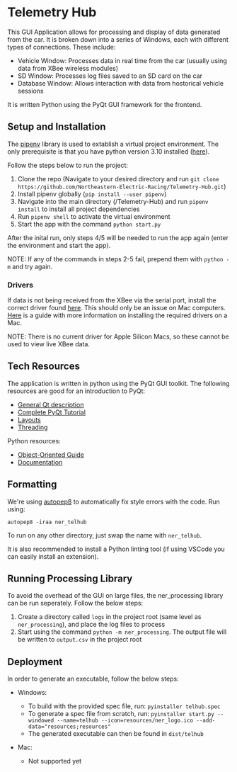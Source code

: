 # Telemetry Hub
This GUI Application allows for processing and display of data generated from the car. It is broken down into a series of Windows, each with different types of connections. These include:
- Vehicle Window: Processes data in real time from the car (usually using data from XBee wireless modules)
- SD Window: Processes log files saved to an SD card on the car
- Database Window: Allows interaction with data from hostorical vehicle sessions

It is written Python using the PyQt GUI framework for the frontend.

## Setup and Installation
The [pipenv](https://pypi.org/project/pipenv/) library is used to extablish a virtual project environment. The only prerequisite is that you have python version 3.10 installed ([here](https://www.python.org/downloads/)).

Follow the steps below to run the project:
1. Clone the repo (Navigate to your desired directory and run `git clone https://github.com/Northeastern-Electric-Racing/Telemetry-Hub.git`)
2. Install pipenv globally (`pip install --user pipenv`)
3. Navigate into the main directory (/Telemetry-Hub) and run `pipenv install` to install all project dependencies
4. Run `pipenv shell` to activate the virtual environment
5. Start the app with the command `python start.py`

After the inital run, only steps 4/5 will be needed to run the app again (enter the environment and start the app).

NOTE: If any of the commands in steps 2-5 fail, prepend them with `python -m` and try again.

### Drivers
If data is not being received from the XBee via the serial port, install the correct driver found [here](https://ftdichip.com/drivers/vcp-drivers/). This should only be an issue on Mac computers. [Here](https://learn.sparkfun.com/tutorials/how-to-install-ftdi-drivers/mac) is a guide with more information on installing the required drivers on a Mac.

NOTE: There is no current driver for Apple Silicon Macs, so these cannot be used to view live XBee data.

## Tech Resources
The application is written in python using the PyQt GUI toolkit. The following resources are good for an introduction to PyQt:
- [General Qt description](https://wiki.qt.io/About_Qt)
- [Complete PyQt Tutorial](https://www.pythonguis.com/pyqt6-tutorial/)
- [Layouts](https://realpython.com/python-pyqt-layout/)
- [Threading](https://realpython.com/python-pyqt-qthread/)

Python resources:
- [Object-Oriented Guide](https://www.pythontutorial.net/python-oop/)
- [Documentation](https://realpython.com/documenting-python-code/)

## Formatting
We're using [autopep8](https://pypi.org/project/autopep8/) to automatically fix style errors with the code. Run using:

    autopep8 -iraa ner_telhub

To run on any other directory, just swap the name with `ner_telhub`.

It is also recommended to install a Python linting tool (if using VSCode you can easily install an extension). 

## Running Processing Library
To avoid the overhead of the GUI on large files, the ner_processing library can be run seperately. Follow the below steps:
1. Create a directory called `logs` in the project root (same level as `ner_processing`), and place the log files to process
2. Start using the command `python -m ner_processing`. The output file will be written to `output.csv` in the project root

## Deployment
In order to generate an executable, follow the below steps:
- Windows:
    - To build with the provided spec file, run: `pyinstaller telhub.spec`
    - To generate a spec file from scratch, run: `pyinstaller start.py --windowed --name=telhub --icon=resources/ner_logo.ico --add-data="resources;resources"`
    - The generated executable can then be found in `dist/telhub`

- Mac:
    - Not supported yet
